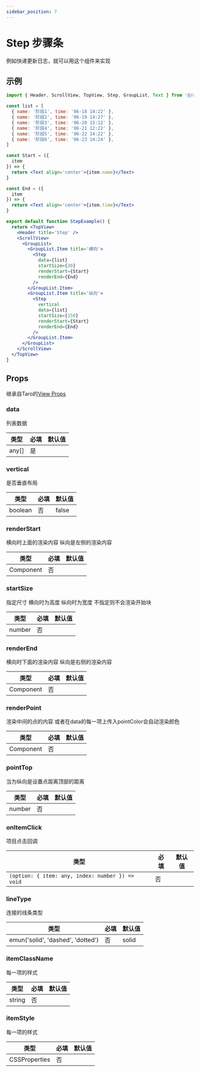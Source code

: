 ```yaml
---
sidebar_position: 7
---
```


# Step 步骤条

例如快递更新日志，就可以用这个组件来实现

## 示例

```jsx
import { Header, ScrollView, TopView, Step, GroupList, Text } from '@/duxuiExample'

const list = [
  { name: '阶段1', time: '06-18 14:22' },
  { name: '阶段2', time: '06-19 14:27' },
  { name: '阶段3', time: '06-20 15:12' },
  { name: '阶段4', time: '06-21 12:22' },
  { name: '阶段5', time: '06-22 14:22' },
  { name: '阶段6', time: '06-23 14:24' },
]

const Start = ({
  item
}) => {
  return <Text align='center'>{item.name}</Text>
}

const End = ({
  item
}) => {
  return <Text align='center'>{item.time}</Text>
}

export default function StepExample() {
  return <TopView>
    <Header title='Step' />
    <ScrollView>
      <GroupList>
        <GroupList.Item title='横向'>
          <Step
            data={list}
            startSize={30}
            renderStart={Start}
            renderEnd={End}
          />
        </GroupList.Item>
        <GroupList.Item title='纵向'>
          <Step
            vertical
            data={list}
            startSize={150}
            renderStart={Start}
            renderEnd={End}
          />
        </GroupList.Item>
      </GroupList>
    </ScrollView>
  </TopView>
}
```

## Props

继承自Taro的[View Props](https://nervjs.github.io/taro-docs/docs/components/viewContainer/view#viewprops)

### data

列表数据

| 类型 | 必填 | 默认值 |
| ---- | -------- | ------- |
| any[] | 是 |  |

### vertical

是否垂直布局

| 类型 | 必填 | 默认值 |
| ---- | -------- | ------- |
| boolean | 否 | false |

### renderStart

横向时上面的渲染内容 纵向是左侧的渲染内容

| 类型 | 必填 | 默认值 |
| ---- | -------- | ------- |
| Component | 否 |  |

### startSize

指定尺寸 横向时为高度 纵向时为宽度 不指定则不会渲染开始块

| 类型 | 必填 | 默认值 |
| ---- | -------- | ------- |
| number | 否 |  |

### renderEnd

横向时下面的渲染内容 纵向是右侧的渲染内容

| 类型 | 必填 | 默认值 |
| ---- | -------- | ------- |
| Component | 否 |  |

### renderPoint

渲染中间的点的内容 或者在data的每一项上传入pointColor会自动渲染颜色

| 类型 | 必填 | 默认值 |
| ---- | -------- | ------- |
| Component | 否 |  |

### pointTop

当为纵向是设置点距离顶部的距离

| 类型 | 必填 | 默认值 |
| ---- | -------- | ------- |
| number | 否 |  |

### onItemClick

项目点击回调

| 类型 | 必填 | 默认值 |
| ---- | -------- | ------- |
| `(option: { item: any, index: number }) => void` | 否 |  |

### lineType

连接的线条类型

| 类型 | 必填 | 默认值 |
| ---- | -------- | ------- |
| emun('solid', 'dashed', 'dotted') | 否 | solid |


### itemClassName

每一项的样式

| 类型 | 必填 | 默认值 |
| ---- | -------- | ------- |
| string | 否 |  |

### itemStyle

每一项的样式

| 类型 | 必填 | 默认值 |
| ---- | -------- | ------- |
| CSSProperties | 否 |  |
